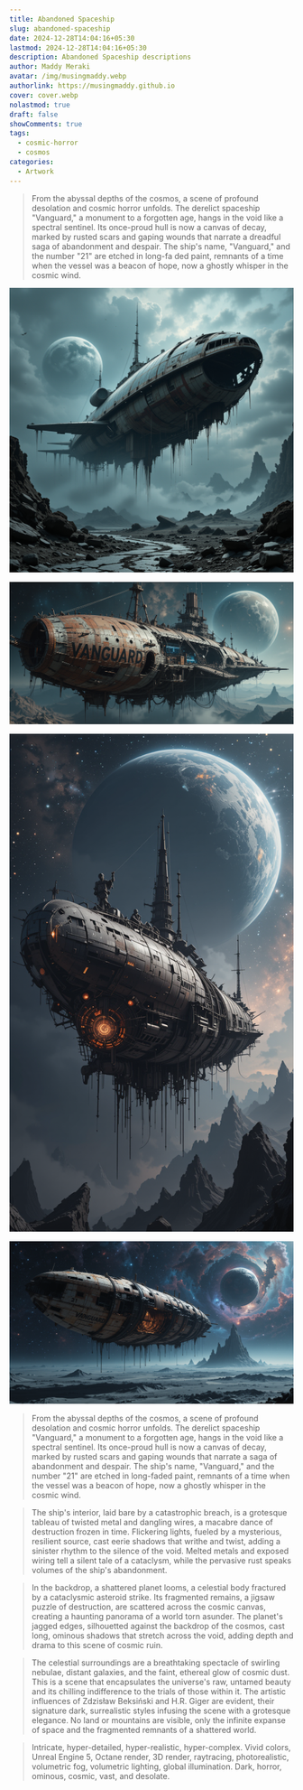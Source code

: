 ```yaml
---
title: Abandoned Spaceship
slug: abandoned-spaceship
date: 2024-12-28T14:04:16+05:30
lastmod: 2024-12-28T14:04:16+05:30
description: Abandoned Spaceship descriptions
author: Maddy Meraki
avatar: /img/musingmaddy.webp
authorlink: https://musingmaddy.github.io
cover: cover.webp
nolastmod: true
draft: false
showComments: true
tags:
  - cosmic-horror
  - cosmos
categories:
  - Artwork
---
```

>From the abyssal depths of the cosmos, a scene of profound desolation and cosmic horror unfolds. The derelict spaceship "Vanguard," a monument to a forgotten age, hangs in the void like a spectral sentinel. Its once-proud hull is now a canvas of decay, marked by rusted scars and gaping wounds that narrate a dreadful saga of abandonment and despair. The ship's name, "Vanguard," and the number "21" are etched in long-fa ded paint, remnants of a time when the vessel was a beacon of hope, now a ghostly whisper in the cosmic wind. 

<!--more-->

![Abandoned Spaceship 01](Abandoned%20Spaceship%2001.png)

![Abandoned Spaceship 02](Abandoned%20Spaceship%2002.png)

![Abandoned Spaceship 03](Abandoned%20Spaceship%2003.png)

![Abandoned Spaceship 04](Abandoned%20Spaceship%2004.png)

>From the abyssal depths of the cosmos, a scene of profound desolation and cosmic horror unfolds. The derelict spaceship "Vanguard," a monument to a forgotten age, hangs in the void like a spectral sentinel. Its once-proud hull is now a canvas of decay, marked by rusted scars and gaping wounds that narrate a saga of abandonment and despair. The ship's name, "Vanguard," and the number "21" are etched in long-faded paint, remnants of a time when the vessel was a beacon of hope, now a ghostly whisper in the cosmic wind.

>The ship's interior, laid bare by a catastrophic breach, is a grotesque tableau of twisted metal and dangling wires, a macabre dance of destruction frozen in time. Flickering lights, fueled by a mysterious, resilient source, cast eerie shadows that writhe and twist, adding a sinister rhythm to the silence of the void. Melted metals and exposed wiring tell a silent tale of a cataclysm, while the pervasive rust speaks volumes of the ship's abandonment.

>In the backdrop, a shattered planet looms, a celestial body fractured by a cataclysmic asteroid strike. Its fragmented remains, a jigsaw puzzle of destruction, are scattered across the cosmic canvas, creating a haunting panorama of a world torn asunder. The planet's jagged edges, silhouetted against the backdrop of the cosmos, cast long, ominous shadows that stretch across the void, adding depth and drama to this scene of cosmic ruin.

>The celestial surroundings are a breathtaking spectacle of swirling nebulae, distant galaxies, and the faint, ethereal glow of cosmic dust. This is a scene that encapsulates the universe's raw, untamed beauty and its chilling indifference to the trials of those within it. The artistic influences of Zdzisław Beksiński and H.R. Giger are evident, their signature dark, surrealistic styles infusing the scene with a grotesque elegance. No land or mountains are visible, only the infinite expanse of space and the fragmented remnants of a shattered world.

>Intricate, hyper-detailed, hyper-realistic, hyper-complex. Vivid colors, Unreal Engine 5, Octane render, 3D render, raytracing, photorealistic, volumetric fog, volumetric lighting, global illumination. Dark, horror, ominous, cosmic, vast, and desolate.

